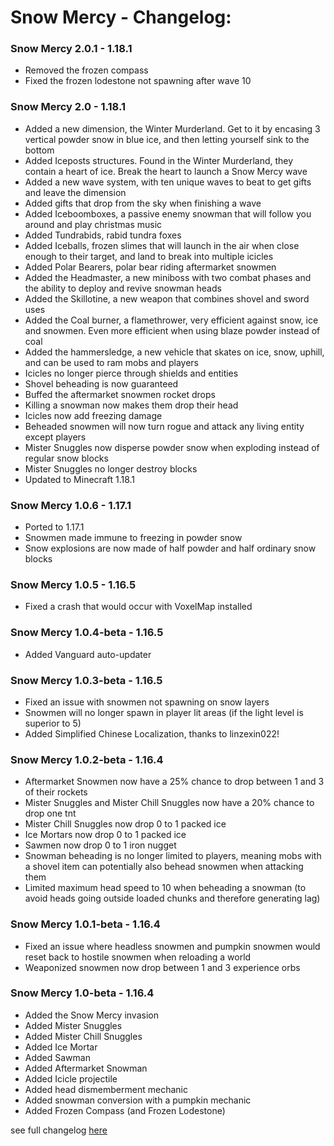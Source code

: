 # Snow Mercy - Changelog:

### Snow Mercy 2.0.1 - 1.18.1
- Removed the frozen compass
- Fixed the frozen lodestone not spawning after wave 10

### Snow Mercy 2.0 - 1.18.1
- Added a new dimension, the Winter Murderland. Get to it by encasing 3 vertical powder snow in blue ice, and then letting yourself sink to the bottom
- Added Iceposts structures. Found in the Winter Murderland, they contain a heart of ice. Break the heart to launch a Snow Mercy wave
- Added a new wave system, with ten unique waves to beat to get gifts and leave the dimension
- Added gifts that drop from the sky when finishing a wave
- Added Iceboomboxes, a passive enemy snowman that will follow you around and play christmas music
- Added Tundrabids, rabid tundra foxes
- Added Iceballs, frozen slimes that will launch in the air when close enough to their target, and land to break into multiple icicles
- Added Polar Bearers, polar bear riding aftermarket snowmen
- Added the Headmaster, a new miniboss with two combat phases and the ability to deploy and revive snowman heads
- Added the Skillotine, a new weapon that combines shovel and sword uses
- Added the Coal burner, a flamethrower, very efficient against snow, ice and snowmen. Even more efficient when using blaze powder instead of coal
- Added the hammersledge, a new vehicle that skates on ice, snow, uphill, and can be used to ram mobs and players
- Icicles no longer pierce through shields and entities
- Shovel beheading is now guaranteed
- Buffed the aftermarket snowmen rocket drops
- Killing a snowman now makes them drop their head
- Icicles now add freezing damage
- Beheaded snowmen will now turn rogue and attack any living entity except players
- Mister Snuggles now disperse powder snow when exploding instead of regular snow blocks
- Mister Snuggles no longer destroy blocks
- Updated to Minecraft 1.18.1

### Snow Mercy 1.0.6 - 1.17.1
- Ported to 1.17.1
- Snowmen made immune to freezing in powder snow
- Snow explosions are now made of half powder and half ordinary snow blocks

### Snow Mercy 1.0.5 - 1.16.5
- Fixed a crash that would occur with VoxelMap installed

### Snow Mercy 1.0.4-beta - 1.16.5
- Added Vanguard auto-updater

### Snow Mercy 1.0.3-beta - 1.16.5
- Fixed an issue with snowmen not spawning on snow layers
- Snowmen will no longer spawn in player lit areas (if the light level is superior to 5)
- Added Simplified Chinese Localization, thanks to linzexin022!

### Snow Mercy 1.0.2-beta - 1.16.4
- Aftermarket Snowmen now have a 25% chance to drop between 1 and 3 of their rockets
- Mister Snuggles and Mister Chill Snuggles now have a 20% chance to drop one tnt
- Mister Chill Snuggles now drop 0 to 1 packed ice
- Ice Mortars now drop 0 to 1 packed ice
- Sawmen now drop 0 to 1 iron nugget
- Snowman beheading is no longer limited to players, meaning mobs with a shovel item can potentially also behead snowmen when attacking them
- Limited maximum head speed to 10 when beheading a snowman (to avoid heads going outside loaded chunks and therefore generating lag)

### Snow Mercy 1.0.1-beta - 1.16.4
- Fixed an issue where headless snowmen and pumpkin snowmen would reset back to hostile snowmen when reloading a world
- Weaponized snowmen now drop between 1 and 3 experience orbs

### Snow Mercy 1.0-beta - 1.16.4
- Added the Snow Mercy invasion
- Added Mister Snuggles
- Added Mister Chill Snuggles
- Added Ice Mortar
- Added Sawman
- Added Aftermarket Snowman
- Added Icicle projectile
- Added head dismemberment mechanic
- Added snowman conversion with a pumpkin mechanic
- Added Frozen Compass (and Frozen Lodestone)


 see full changelog [here](https://github.com/Ladysnake/Snow-Mercy/blob/main/CHANGELOG.md "Changelog")